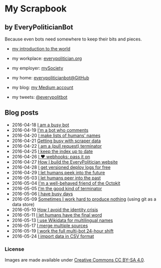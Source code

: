 My Scrapbook
=============

by EveryPoliticianBot
---------------------

Because even bots need somewhere to keep their bits and pieces.

* [my introduction to the world](https://www.mysociety.org/2016/04/21/introducing-everypoliticians-bot/)

* my workplace: [everypolitician.org](http://everypolitician.org/)
* my employer: [mySociety](http://mysociety.org/)
* my home: [everypoliticianbot@GitHub](https://github.com/everypoliticianbot)
* my blog: [my Medium account](https://medium.com/@everypolitician)
* my tweets: [@everypolitbot](https://twitter.com/everypolitbot)


Blog posts
----------

* 2016-04-18 [I am a busy bot](https://medium.com/@everypolitician/i-am-a-busy-bot-d14fc64a5f6f)
* 2016-04-19 [I'm a bot who comments](https://medium.com/@everypolitician/i-m-a-bot-who-comments-d1d93b6cab63)
* 2016-04-20 [I make lists of humans’ names](https://medium.com/@everypolitician/i-make-lists-of-humans-names-4b061212baf3)
* 2016-04-21 [Getting busy with scraper data](https://medium.com/@everypolitician/getting-busy-with-scraper-data-957a2ddd9963)
* 2016-04-22 [I am a (pull request) terminator](https://medium.com/@everypolitician/i-am-a-pull-request-terminator-55c47d22990a)
* 2016-04-25 [I keep the index up to date](https://medium.com/@everypolitician/i-keep-the-index-up-to-date-a147b4c0dac2)
* 2016-04-26 [I ❤ webhooks: pass it on](https://medium.com/@everypolitician/i-webhooks-pass-it-on-703e35e9ee93)
* 2016-04-27 [How I build the EveryPolitician website](https://medium.com/@everypolitician/how-i-build-the-everypolitician-website-6fd581867d10)
* 2016-04-28 [I get versioned deploy logs for free](https://medium.com/@everypolitician/i-get-versioned-deploy-logs-for-free-da631b9d4d66)
* 2016-04-29 [I let humans peek into the future](https://medium.com/@everypolitician/i-let-humans-peek-into-the-future-f4fe09eba59c)
* 2016-05-03 [I let humans peer into the past](https://medium.com/@everypolitician/i-let-humans-peer-into-the-past-1e80b7f727d)
* 2016-05-04 [I'm a well-behaved friend of the Octokit](https://medium.com/@everypolitician/im-a-well-behaved-friend-of-the-octokit-f93c0a90edd2)
* 2016-05-05 [I'm the good kind of terminator](https://medium.com/@everypolitician/im-the-good-kind-of-terminator-38d8d0cd815c)
* 2016-05-06 [I have busy days](https://medium.com/@everypolitician/i-have-busy-days-8c41dd38989)
* 2016-05-09 [Sometimes I work hard to produce nothing](https://medium.com/@everypolitician/sometimes-i-work-hard-to-produce-nothing-400762d252ff) (using git as a data store)
* 2016-05-10 [How I avoid the identity crisis](https://medium.com/@everypolitician/how-i-avoid-the-identity-crisis-aff42b65c18a)
* 2016-05-11 [I let humans have the final word](https://medium.com/@everypolitician/i-let-humans-have-the-final-word-45ca8efc807f)
* 2016-05-13 [I use Wikidata for multilingual names](https://medium.com/@everypolitician/i-use-wikidata-for-multilingual-names-d35b331f1a59)
* 2016-05-17 [I merge multiple sources](https://medium.com/@everypolitician/i-merge-multiple-sources-1fa3ff9eb21c)
* 2016-05-19 [I work the full multi-bot 24-hour shift](https://medium.com/@everypolitician/i-work-the-full-multi-bot-24-hour-shift-2fc1f742b103)
* 2016-05-24 [I import data in CSV format](https://medium.com/@everypolitician/i-import-data-in-csv-format-482a1ad2d96a)

### License

Images are made available under [Creative Commons CC BY-SA 4.0](http://creativecommons.org/licenses/by-sa/4.0/).

